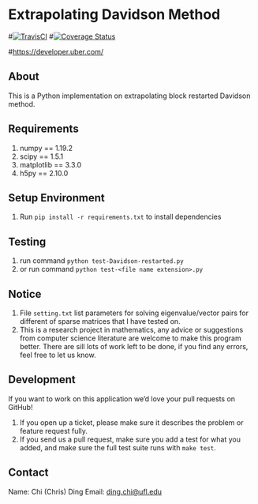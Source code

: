 Extrapolating Davidson Method
==============================

#[![TravisCI](https://travis-ci.org/uber/Python-Sample-Application.svg?branch=master)](https://travis-ci.org/uber/Python-Sample-Application)
#[![Coverage Status](https://coveralls.io/repos/uber/Python-Sample-Application/badge.png)](https://coveralls.io/r/uber/Python-Sample-Application)

#https://developer.uber.com/

About
-------------

This is a Python implementation on extrapolating block restarted Davidson method.


Requirements
---------------

1. numpy == 1.19.2
2. scipy == 1.5.1
3. matplotlib == 3.3.0
4. h5py == 2.10.0

Setup Environment
------------------

1. Run `pip install -r requirements.txt` to install dependencies


Testing
-------

1. run command `python test-Davidson-restarted.py`
2. or run command `python test-<file name extension>.py`


Notice
----------------
1. File `setting.txt` list parameters for solving eigenvalue/vector pairs for different of sparse matrices that I have tested on.
2. This is a research project in mathematics, any advice or suggestions from computer science literature are welcome to make this program better. There are sill lots of work left to be done, if you find any errors, feel free to let us know. 


Development
-----------

If you want to work on this application we’d love your pull requests on GitHub!

1. If you open up a ticket, please make sure it describes the problem or feature request fully.
2. If you send us a pull request, make sure you add a test for what you added, and make sure the full test suite runs with `make test`.


Contact
----------------
Name: Chi (Chris) Ding
Email: ding.chi@ufl.edu